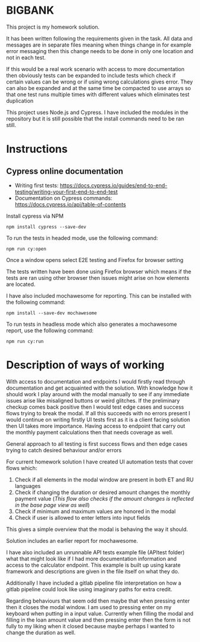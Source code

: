 # BIGBANK
This project is my homework solution.

It has been written following the requirements given in the task.
All data and messages are in separate files meaning when things change in for example error messaging then this change needs to be done in only one location and not in each test.

If this would be a real work scenario with access to more documentation then obviously tests can be expanded to include tests which check if certain values can be wrong or if using wrong calculations gives error. They can also be expanded and at the same
time be compacted to use arrays so that one test runs multiple times with different values which eliminates test duplication

This project uses Node.js and Cypress. I have included the modules in the repository but it is still possible that the install commands need to be ran still.

# Instructions

## Cypress online documentation

* Writing first tests: https://docs.cypress.io/guides/end-to-end-testing/writing-your-first-end-to-end-test
* Documentation on Cypress commands: https://docs.cypress.io/api/table-of-contents
 
Install cypress via NPM
```
npm install cypress --save-dev
```

To run the tests in headed mode, use the following command:
```
npm run cy:open
```
Once a window opens select E2E testing and Firefox for browser setting

The tests written have been done using Firefox browser which means if the tests are ran using other browser then issues might arise on how elements are located.

I have also included mochawesome for reporting. This can be installed with the following command:
```
npm install --save-dev mochawesome
```

To run tests in headless mode which also generates a mochawesome report, use the following command:
```
npm run cy:run
```

# Description of ways of working

With access to documentation and endpoints I would firstly read through documentation and get acquainted with the solution. With knowledge how it should work I play around with the modal manually to see if any immediate issues arise like
misaligned buttons or weird glitches. If the preliminary checkup comes back positive then I would test edge cases and success flows trying to break the modal. If all this succeeds with no errors present I would continue on writing firstly UI tests first
as it is a client facing solution then UI takes more importance. Having access to endpoint that carry out the monthly payment calculations then that needs coverage as well.

General approach to all testing is first success flows and then edge cases trying to catch desired behaviour and/or errors

For current homework solution I have created UI automation tests that cover flows which:
1. Check if all elements in the modal window are present in both ET and RU languages
2. Check if changing the duration or desired amount changes the monthly payment value (*This flow also checks if the amount changes is reflected in the base page view as well*)
3. Check if minimum and maximum values are honored in the modal
4. Check if user is allowed to enter letters into input fields

This gives a simple overview that the modal is behaving the way it should.

Solution includes an earlier report for mochawesome.

I have also included an unrunnable API tests example file (APItest folder) what that might look like if I had more documentation information and access to the calculator endpoint. This example is built up using karate framework and descriptions
are given in the file itself on what they do.

Additionally I have included a gitlab pipeline file interpretation on how a gitlab pipeline could look like using imaginary paths for extra credit.

Regarding behaviours that seem odd then maybe that when pressing enter then it closes the modal window. I am used to pressing enter on my keyboard when putting in a input value. Currently when filling the modal and filling in the loan amount
value and then pressing enter then the form is not fully to my liking when it closed because maybe perhaps I wanted to change the duration as well.
